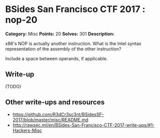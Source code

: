 # BSides San Francisco CTF 2017 : nop-20

**Category:** Misc
**Points:** 20
**Solves:** 301
**Description:**

x86's NOP is actually another instruction. What is the Intel syntax representation of the assembly of the other instruction?

Include a space between operands, if applicable.

## Write-up

(TODO)

## Other write-ups and resources

* https://github.com/R3dCr3sc3nt/BSidesSF-2017/blob/master/misc/README.md
* http://rawsec.ml/en/BSides-San-Francisco-CTF-2017-write-ups/#1-Hackers-Misc
